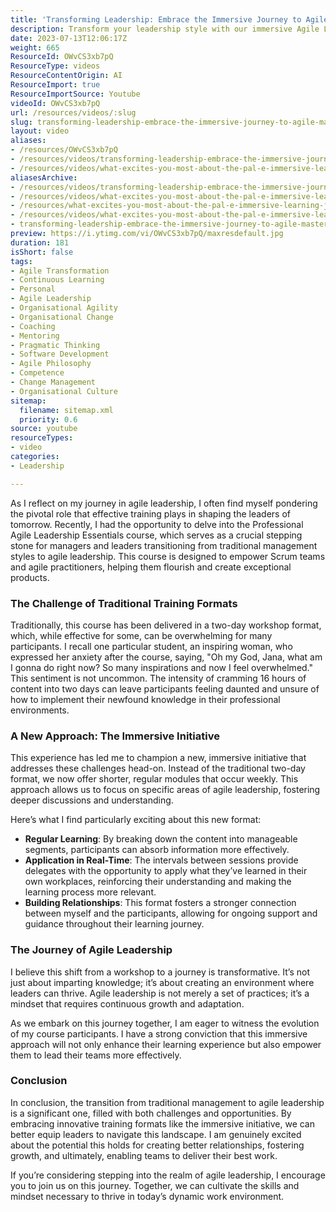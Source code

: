 ```yaml
---
title: 'Transforming Leadership: Embrace the Immersive Journey to Agile Mastery'
description: Transform your leadership style with our immersive Agile Leadership Essentials course. Discover effective training that empowers teams and fosters growth!
date: 2023-07-13T12:06:17Z
weight: 665
ResourceId: OWvCS3xb7pQ
ResourceType: videos
ResourceContentOrigin: AI
ResourceImport: true
ResourceImportSource: Youtube
videoId: OWvCS3xb7pQ
url: /resources/videos/:slug
slug: transforming-leadership-embrace-the-immersive-journey-to-agile-mastery
layout: video
aliases:
- /resources/OWvCS3xb7pQ
- /resources/videos/transforming-leadership-embrace-the-immersive-journey-to-agile-mastery
- /resources/videos/what-excites-you-most-about-the-pal-e-immersive-learning-journey-for-delegates
aliasesArchive:
- /resources/videos/transforming-leadership-embrace-the-immersive-journey-to-agile-mastery
- /resources/videos/what-excites-you-most-about-the-pal-e-immersive-learning-journey-for-delegates-
- /resources/what-excites-you-most-about-the-pal-e-immersive-learning-journey-for-delegates-
- /resources/videos/what-excites-you-most-about-the-pal-e-immersive-learning-journey-for-delegates
- transforming-leadership-embrace-the-immersive-journey-to-agile-mastery
preview: https://i.ytimg.com/vi/OWvCS3xb7pQ/maxresdefault.jpg
duration: 181
isShort: false
tags:
- Agile Transformation
- Continuous Learning
- Personal
- Agile Leadership
- Organisational Agility
- Organisational Change
- Coaching
- Mentoring
- Pragmatic Thinking
- Software Development
- Agile Philosophy
- Competence
- Change Management
- Organisational Culture
sitemap:
  filename: sitemap.xml
  priority: 0.6
source: youtube
resourceTypes:
- video
categories:
- Leadership

---
```

As I reflect on my journey in agile leadership, I often find myself pondering the pivotal role that effective training plays in shaping the leaders of tomorrow. Recently, I had the opportunity to delve into the Professional Agile Leadership Essentials course, which serves as a crucial stepping stone for managers and leaders transitioning from traditional management styles to agile leadership. This course is designed to empower Scrum teams and agile practitioners, helping them flourish and create exceptional products.

### The Challenge of Traditional Training Formats

Traditionally, this course has been delivered in a two-day workshop format, which, while effective for some, can be overwhelming for many participants. I recall one particular student, an inspiring woman, who expressed her anxiety after the course, saying, "Oh my God, Jana, what am I gonna do right now? So many inspirations and now I feel overwhelmed." This sentiment is not uncommon. The intensity of cramming 16 hours of content into two days can leave participants feeling daunted and unsure of how to implement their newfound knowledge in their professional environments.

### A New Approach: The Immersive Initiative

This experience has led me to champion a new, immersive initiative that addresses these challenges head-on. Instead of the traditional two-day format, we now offer shorter, regular modules that occur weekly. This approach allows us to focus on specific areas of agile leadership, fostering deeper discussions and understanding. 

Here’s what I find particularly exciting about this new format:

- **Regular Learning**: By breaking down the content into manageable segments, participants can absorb information more effectively.
- **Application in Real-Time**: The intervals between sessions provide delegates with the opportunity to apply what they’ve learned in their own workplaces, reinforcing their understanding and making the learning process more relevant.
- **Building Relationships**: This format fosters a stronger connection between myself and the participants, allowing for ongoing support and guidance throughout their learning journey.

### The Journey of Agile Leadership

I believe this shift from a workshop to a journey is transformative. It’s not just about imparting knowledge; it’s about creating an environment where leaders can thrive. Agile leadership is not merely a set of practices; it’s a mindset that requires continuous growth and adaptation. 

As we embark on this journey together, I am eager to witness the evolution of my course participants. I have a strong conviction that this immersive approach will not only enhance their learning experience but also empower them to lead their teams more effectively. 

### Conclusion

In conclusion, the transition from traditional management to agile leadership is a significant one, filled with both challenges and opportunities. By embracing innovative training formats like the immersive initiative, we can better equip leaders to navigate this landscape. I am genuinely excited about the potential this holds for creating better relationships, fostering growth, and ultimately, enabling teams to deliver their best work.

If you’re considering stepping into the realm of agile leadership, I encourage you to join us on this journey. Together, we can cultivate the skills and mindset necessary to thrive in today’s dynamic work environment.
